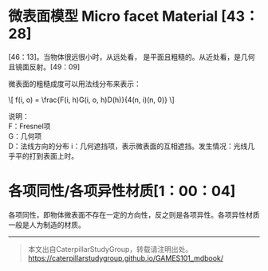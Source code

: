 # 微表面模型 Micro facet Material [43：28]

[46：13]。当物体很远很小时，从远处看， 是平面且粗糙的。从近处看，是几何且镜面反射。[49：09]

微表面的粗糙成度可以用法线分布来表示：

\\[
f(i, o) = \frac{F(i, h)G(i, o, h)D(h)}{4(n, i)(n, 0)}
\\]

说明：  
F：Fresnel项  
G：几何项  
D：法线方向的分布
i：几何遮挡项，表示微表面的互相遮挡。发生情况：光线几乎平的打到表面上时。

# 各项同性/各项异性材质[1：00：04]

各项同性，即物体微表面不存在一定的方向性，反之则是各项异性。各项异性材质一般是人为制造的材质。



------------------------------

> 本文出自CaterpillarStudyGroup，转载请注明出处。  
> https://caterpillarstudygroup.github.io/GAMES101_mdbook/